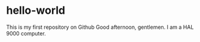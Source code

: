 # hello-world
This is my first repository on Github
Good afternoon, gentlemen. I am a HAL 9000 computer.
